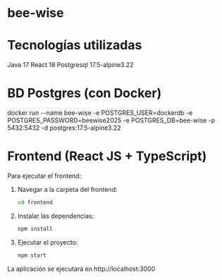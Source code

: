 # bee-wise

# Tecnologías utilizadas

Java 17
React 18
Postgresql 17.5-alpine3.22


# BD Postgres (con Docker)

docker run --name bee-wise -e POSTGRES_USER=dockerdb -e POSTGRES_PASSWORD=beewise2025 -e POSTGRES_DB=bee-wise -p 5432:5432 -d postgres:17.5-alpine3.22 

# Frontend (React JS + TypeScript)

Para ejecutar el frontend:

1. Navegar a la carpeta del frontend:
   ```bash
   cd frontend
   ```

2. Instalar las dependencias:
   ```bash
   npm install
   ```

3. Ejecutar el proyecto:
   ```bash
   npm start
   ```

La aplicación se ejecutará en http://localhost:3000